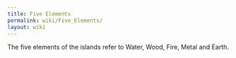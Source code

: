 ```yaml
---
title: Five Elements
permalink: wiki/Five_Elements/
layout: wiki
---
```


The five elements of the islands refer to Water, Wood, Fire, Metal and
Earth.
